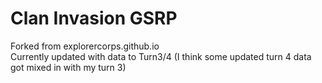 # Clan Invasion GSRP
Forked from explorercorps.github.io <br>
Currently updated with data to Turn3/4 (I think some updated turn 4 data got mixed in with my turn 3)
